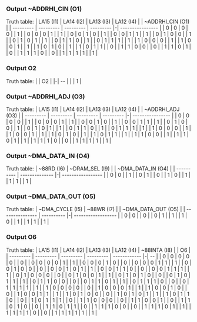 
### Output ~ADDRHI_CIN (O1)
Truth table:
| LA15 (I1) | LA14 (I2) | LA13 (I3) | LA12 (I4) | | ~ADDRHI_CIN (O1) |
| --------- | --------- | --------- | --------- |-| ---------------- |
|         0 |         0 |         0 |         0 | |                1 |
|         0 |         0 |         0 |         1 | |                1 |
|         0 |         0 |         1 |         0 | |                1 |
|         0 |         0 |         1 |         1 | |                1 |
|         0 |         1 |         0 |         0 | |                1 |
|         0 |         1 |         0 |         1 | |                1 |
|         0 |         1 |         1 |         0 | |                1 |
|         0 |         1 |         1 |         1 | |                1 |
|         1 |         0 |         0 |         0 | |                1 |
|         1 |         0 |         0 |         1 | |                1 |
|         1 |         0 |         1 |         0 | |                1 |
|         1 |         0 |         1 |         1 | |                0 |
|         1 |         1 |         0 |         0 | |                0 |
|         1 |         1 |         0 |         1 | |                0 |
|         1 |         1 |         1 |         0 | |                0 |
|         1 |         1 |         1 |         1 | |                1 |

### Output O2
Truth table:
| | O2 |
|-| -- |
| |  1 |

### Output ~ADDRHI_ADJ (O3)
Truth table:
| LA15 (I1) | LA14 (I2) | LA13 (I3) | LA12 (I4) | | ~ADDRHI_ADJ (O3) |
| --------- | --------- | --------- | --------- |-| ---------------- |
|         0 |         0 |         0 |         0 | |                1 |
|         0 |         0 |         0 |         1 | |                1 |
|         0 |         0 |         1 |         0 | |                1 |
|         0 |         0 |         1 |         1 | |                1 |
|         0 |         1 |         0 |         0 | |                1 |
|         0 |         1 |         0 |         1 | |                1 |
|         0 |         1 |         1 |         0 | |                1 |
|         0 |         1 |         1 |         1 | |                1 |
|         1 |         0 |         0 |         0 | |                1 |
|         1 |         0 |         0 |         1 | |                1 |
|         1 |         0 |         1 |         0 | |                1 |
|         1 |         0 |         1 |         1 | |                1 |
|         1 |         1 |         0 |         0 | |                1 |
|         1 |         1 |         0 |         1 | |                1 |
|         1 |         1 |         1 |         0 | |                0 |
|         1 |         1 |         1 |         1 | |                1 |

### Output ~DMA_DATA_IN (O4)
Truth table:
| ~88RD (I6) | ~DRAM_SEL (I9) | | ~DMA_DATA_IN (O4) |
| ---------- | -------------- |-| ----------------- |
|          0 |              0 | |                 1 |
|          0 |              1 | |                 0 |
|          1 |              0 | |                 1 |
|          1 |              1 | |                 1 |

### Output ~DMA_DATA_OUT (O5)
Truth table:
| ~DMA_CYCLE (I5) | ~88WR (I7) | | ~DMA_DATA_OUT (O5) |
| --------------- | ---------- |-| ------------------ |
|               0 |          0 | |                  0 |
|               0 |          1 | |                  1 |
|               1 |          0 | |                  1 |
|               1 |          1 | |                  1 |

### Output O6
Truth table:
| LA15 (I1) | LA14 (I2) | LA13 (I3) | LA12 (I4) | ~88INTA (I8) | | O6 |
| --------- | --------- | --------- | --------- | ------------ |-| -- |
|         0 |         0 |         0 |         0 |            0 | |  0 |
|         0 |         0 |         0 |         0 |            1 | |  1 |
|         0 |         0 |         0 |         1 |            0 | |  0 |
|         0 |         0 |         0 |         1 |            1 | |  1 |
|         0 |         0 |         1 |         0 |            0 | |  0 |
|         0 |         0 |         1 |         0 |            1 | |  1 |
|         0 |         0 |         1 |         1 |            0 | |  0 |
|         0 |         0 |         1 |         1 |            1 | |  1 |
|         0 |         1 |         0 |         0 |            0 | |  0 |
|         0 |         1 |         0 |         0 |            1 | |  1 |
|         0 |         1 |         0 |         1 |            0 | |  0 |
|         0 |         1 |         0 |         1 |            1 | |  1 |
|         0 |         1 |         1 |         0 |            0 | |  0 |
|         0 |         1 |         1 |         0 |            1 | |  1 |
|         0 |         1 |         1 |         1 |            0 | |  0 |
|         0 |         1 |         1 |         1 |            1 | |  1 |
|         1 |         0 |         0 |         0 |            0 | |  0 |
|         1 |         0 |         0 |         0 |            1 | |  1 |
|         1 |         0 |         0 |         1 |            0 | |  0 |
|         1 |         0 |         0 |         1 |            1 | |  1 |
|         1 |         0 |         1 |         0 |            0 | |  0 |
|         1 |         0 |         1 |         0 |            1 | |  1 |
|         1 |         0 |         1 |         1 |            0 | |  0 |
|         1 |         0 |         1 |         1 |            1 | |  0 |
|         1 |         1 |         0 |         0 |            0 | |  0 |
|         1 |         1 |         0 |         0 |            1 | |  0 |
|         1 |         1 |         0 |         1 |            0 | |  0 |
|         1 |         1 |         0 |         1 |            1 | |  0 |
|         1 |         1 |         1 |         0 |            0 | |  0 |
|         1 |         1 |         1 |         0 |            1 | |  1 |
|         1 |         1 |         1 |         1 |            0 | |  0 |
|         1 |         1 |         1 |         1 |            1 | |  1 |

